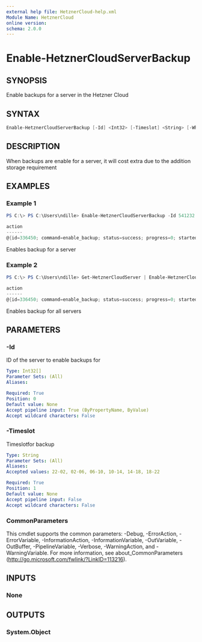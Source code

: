 ```yaml
---
external help file: HetznerCloud-help.xml
Module Name: HetznerCloud
online version:
schema: 2.0.0
---
```


# Enable-HetznerCloudServerBackup

## SYNOPSIS

Enable backups for a server in the Hetzner Cloud

## SYNTAX

```powershell
Enable-HetznerCloudServerBackup [-Id] <Int32> [-Timeslot] <String> [-WhatIf] [-Confirm] [<CommonParameters>]
```

## DESCRIPTION

When backups are enable for a server, it will cost extra due to the addition storage requirement

## EXAMPLES

### Example 1

```powershell
PS C:\> PS C:\Users\ndille> Enable-HetznerCloudServerBackup -Id 541232 -Timeslot '02-06'

action
------
@{id=336450; command=enable_backup; status=success; progress=0; started=2018-03-08T13:55:05+00:00; finished=2018-03-...
```

Enables backup for a server

### Example 2

```powershell
PS C:\> PS C:\Users\ndille> Get-HetznerCloudServer | Enable-HetznerCloudServerBackup -Timeslot '02-06'

action
------
@{id=336450; command=enable_backup; status=success; progress=0; started=2018-03-08T13:55:05+00:00; finished=2018-03-...
```

Enables backup for all servers

## PARAMETERS

### -Id

ID of the server to enable backups for

```yaml
Type: Int32[]
Parameter Sets: (All)
Aliases:

Required: True
Position: 0
Default value: None
Accept pipeline input: True (ByPropertyName, ByValue)
Accept wildcard characters: False
```

### -Timeslot

Timeslotfor backup

```yaml
Type: String
Parameter Sets: (All)
Aliases:
Accepted values: 22-02, 02-06, 06-10, 10-14, 14-18, 18-22

Required: True
Position: 1
Default value: None
Accept pipeline input: False
Accept wildcard characters: False
```

### CommonParameters

This cmdlet supports the common parameters: -Debug, -ErrorAction, -ErrorVariable, -InformationAction, -InformationVariable, -OutVariable, -OutBuffer, -PipelineVariable, -Verbose, -WarningAction, and -WarningVariable.
For more information, see about_CommonParameters (http://go.microsoft.com/fwlink/?LinkID=113216).

## INPUTS

### None

## OUTPUTS

### System.Object
